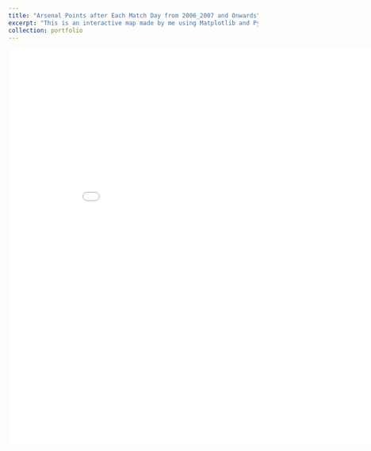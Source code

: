 ```yaml
---
title: "Arsenal Points after Each Match Day from 2006_2007 and Onwards"
excerpt: "This is an interactive map made by me using Matplotlib and Pyplot in Jupyter notebook. I took the points won by Arsenal F.C. after each match from the 2006/2007 and plotted it. <br/><img src='/images/Arsenal Points after Each Match Day from 2006_2007 and Onwards(1).png'>"
collection: portfolio
---
```


<iframe width="900" height="800" frameborder="0" scrolling="no" src="//plot.ly/~chintaluri/1.embed"></iframe>
